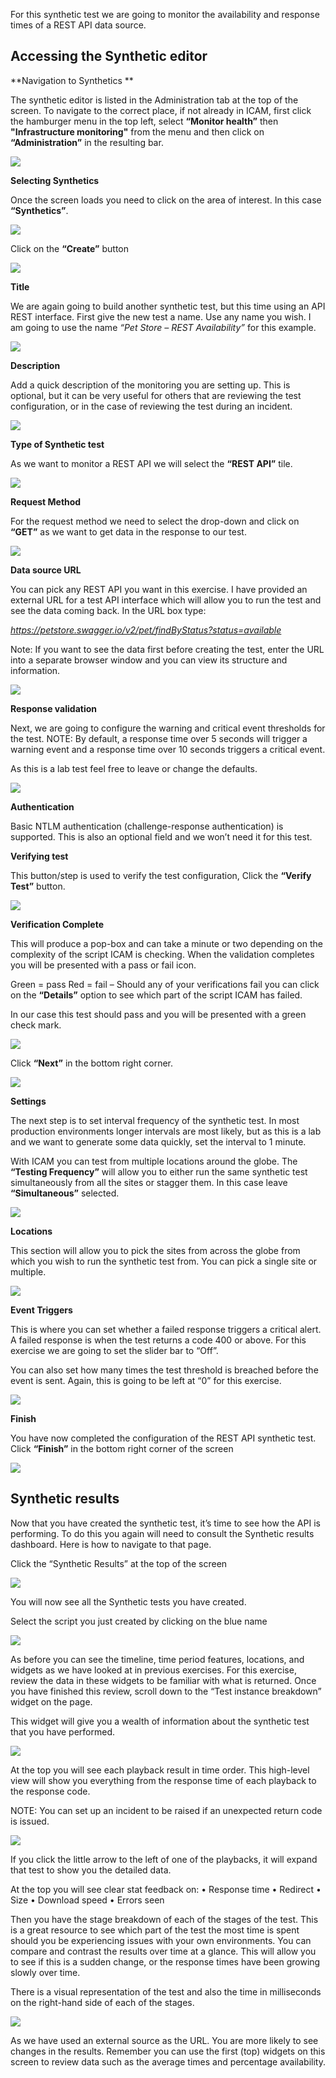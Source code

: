 For this synthetic test we are going to monitor the availability and response times of a REST API data source. 

## Accessing the Synthetic editor

**Navigation to Synthetics **

The synthetic editor is listed in the Administration tab at the top of the screen.  To navigate to the correct place, if not already in ICAM, first click the hamburger menu in the top left, select **“Monitor health”** then **"Infrastructure monitoring"** from the menu and then click on **“Administration”** in the resulting bar.

![](2020-01-20-07-42-06.png)

**Selecting Synthetics**

Once the screen loads you need to click on the area of interest. In this case **“Synthetics”**.

![](2020-01-20-07-44-08.png)

Click on the **“Create”** button 

![](2020-01-20-07-44-39.png)

**Title**

We are again going to build another synthetic test, but this time using an API REST interface.
First give the new test a name. 
Use any name you wish. I am going to use the name _“Pet Store – REST Availability”_ for this example.

![](2020-01-20-07-49-58.png)

**Description**

Add a quick description of the monitoring you are setting up. This is optional, but it can be very useful for others that are reviewing the test configuration, or in the case of reviewing the test during an incident.

![](2020-01-20-07-50-15.png)

**Type of Synthetic test**

As we want to monitor a REST API we will select the **“REST API”** tile.

![](2020-01-20-07-50-45.png)

**Request Method**

For the request method we need to select the drop-down and click on **“GET”** as we want to get data in the response to our test.

![](2020-01-20-07-51-11.png)

**Data source URL**

You can pick any REST API you want in this exercise. I have provided an external URL for a test API interface which will allow you to run the test and see the data coming back.  In the URL box type:

_https://petstore.swagger.io/v2/pet/findByStatus?status=available_

Note: If you want to see the data first before creating the test, enter the URL into a separate browser window and you can view its structure and information.

![](2020-01-20-07-51-56.png)

**Response validation**

Next, we are going to configure the warning and critical event thresholds for the test. 
NOTE: By default, a response time over 5 seconds will trigger a warning event and a response time over 10 seconds triggers a critical event. 

As this is a lab test feel free to leave or change the defaults. 

![](2020-01-20-07-52-27.png)

**Authentication**

Basic NTLM authentication (challenge-response authentication) is supported. This is also an optional field and we won’t need it for this test.

**Verifying test**

This button/step is used to verify the test configuration, Click the **“Verify Test”** button.

![](2020-01-20-07-53-59.png)

**Verification Complete**

This will produce a pop-box and can take a minute or two depending on the complexity of the script ICAM is checking. When the validation completes you will be presented with a pass or fail icon.

Green = pass
Red = fail – Should any of your verifications fail you can click on the **“Details”** option to see which part of the script ICAM has failed.

In our case this test should pass and you will be presented with a green check mark.

![](2020-01-20-07-54-50.png)

Click **“Next”** in the bottom right corner.

![](2020-01-20-07-55-56.png)

**Settings**

The next step is to set interval frequency of the synthetic test. In most production environments longer intervals are most likely, but as this is a lab and we want to generate some data quickly, set the interval to 1 minute.

With ICAM you can test from multiple locations around the globe. The **“Testing Frequency”** will allow you to either run the same synthetic test simultaneously from all the sites or stagger them. In this case leave **“Simultaneous”** selected.

![](2020-01-20-07-56-55.png)

**Locations**

This section will allow you to pick the sites from across the globe from which you wish to run the synthetic test from. You can pick a single site or multiple.

![](2020-01-20-07-58-25.png)

**Event Triggers**

This is where you can set whether a failed response triggers a critical alert. A failed response is when the test returns a code 400 or above.  For this exercise we are going to set the slider bar to “Off”.

You can also set how many times the test threshold is breached before the event is sent. Again, this is going to be left at “0” for this exercise.

![](2020-01-20-07-58-57.png)

**Finish**

You have now completed the configuration of the REST API synthetic test. Click **“Finish”** in the bottom right corner of the screen

![](2020-01-20-07-59-48.png)

## Synthetic results

Now that you have created the synthetic test, it’s time to see how the API is performing. To do this you again will need to consult the Synthetic results dashboard. Here is how to navigate to that page.

Click the “Synthetic Results” at the top of the screen

![](2020-01-20-08-01-20.png)

You will now see all the Synthetic tests you have created. 

Select the script you just created by clicking on the blue name

![](2020-01-20-08-02-24.png)

As before you can see the timeline, time period features, locations, and widgets as we have looked at in previous exercises.  For this exercise, review the data in these widgets to be familiar with what is returned. Once you have finished this review, scroll down to the “Test instance breakdown” widget on the page.

This widget will give you a wealth of information about the synthetic test that you have performed. 

![](2020-01-20-08-02-51.png)

At the top you will see each playback result in time order.  This high-level view will show you everything from the response time of each playback to the response code.

NOTE: You can set up an incident to be raised if an unexpected return code is issued.

![](2020-01-20-08-03-23.png)

If you click the little arrow to the left of one of the playbacks, it will expand that test to show you the detailed data.

At the top you will see clear stat feedback on:
•	Response time
•	Redirect
•	Size
•	Download speed 
•	Errors seen

Then you have the stage breakdown of each of the stages of the test.  This is a great resource to see which part of the test the most time is spent should you be experiencing issues with your own environments. You can compare and contrast the results over time at a glance. This will allow you to see if this is a sudden change, or the response times have been growing slowly over time.

There is a visual representation of the test and also the time in milliseconds on the right-hand side of each of the stages.

![](2020-01-20-08-04-33.png)

As we have used an external source as the URL. You are more likely to see changes in the results.  Remember you can use the first (top) widgets on this screen to review data such as the average times and percentage availability.